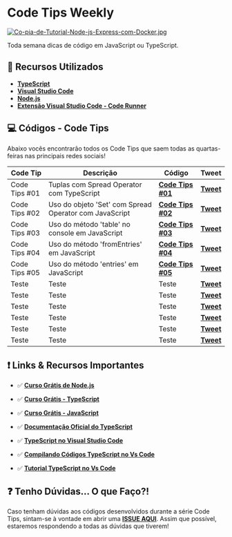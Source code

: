# Code Tips Weekly

[![Co-pia-de-Tutorial-Node-js-Express-com-Docker.jpg](https://i.postimg.cc/v8V8Gmbs/Co-pia-de-Tutorial-Node-js-Express-com-Docker.jpg)](https://postimg.cc/G9bnQd47)

Toda semana dicas de código em JavaScript ou TypeScript.

## 🚀 Recursos Utilizados

- **[TypeScript](https://www.typescriptlang.org/download)**
- **[Visual Studio Code](https://code.visualstudio.com/?WT.mc_id=javascript-36001-gllemos)**
- **[Node.js](https://nodejs.org/en/)**
- **[Extensão Visual Studio Code - Code Runner](https://marketplace.visualstudio.com/items?itemName=formulahendry.code-runner&WT.mc_id=javascript-36001-gllemos)**

## 💻 Códigos - Code Tips

Abaixo vocês encontrarão todos os Code Tips que saem todas as quartas-feiras nas principais redes sociais!

| Code Tip  | Descrição  | Código  |  Tweet  |
|---|---|---|---|
| Code Tips #01 | Tuplas com Spread Operator com TypeScript | **[Code Tips #01](code-tips/code-tips-01.ts)**  |  **[Tweet](https://twitter.com/glaucia_lemos86/status/1417917256575619073)** |
| Code Tips #02 |  Uso do objeto 'Set' com Spread Operator com JavaScript | **[Code Tips #02](code-tips/code-tips-02.js)** | **[Tweet](https://twitter.com/glaucia_lemos86/status/1420373519930699779)** |
| Code Tips #03 | Uso do método 'table' no console em JavaScript | **[Code Tips #03](code-tips/code-tips-03.js)** | **[Tweet](https://twitter.com/glaucia_lemos86/status/1422968142247120899)** |
| Code Tips #04 | Uso do método 'fromEntries' em JavaScript | **[Code Tips #04](code-tips/code-tips-04.js)** | **[Tweet](https://twitter.com/glaucia_lemos86/status/1425464520642732036)** |
| Code Tips #05 | Uso do método 'entries' em JavaScript | **[Code Tips #05](code-tips/code-tips-05.js)** | **[Tweet](https://twitter.com/glaucia_lemos86/status/1427993688307757062)** |
| Teste  | Teste  | Teste  | **[Tweet]()** |
| Teste  | Teste  | Teste  | **[Tweet]()** |
| Teste  | Teste  | Teste  | **[Tweet]()** |
| Teste  | Teste  | Teste  | **[Tweet]()** |
| Teste  | Teste  | Teste  | **[Tweet]()** |
| Teste  | Teste  | Teste  | **[Tweet]()** |

## ❗️ Links & Recursos Importantes

- ✅ **[Curso Grátis de Node.js](https://docs.microsoft.com/learn/paths/build-javascript-applications-nodejs/?WT.mc_id=javascript-36001-gllemos)**
- ✅ **[Curso Grátis - TypeScript](https://docs.microsoft.com/pt-br/learn/paths/build-javascript-applications-typescript/?WT.mc_id=javascript-36001-gllemos)**
- ✅ **[Curso Grátis - JavaScript](https://github.com/glaucia86/js-101-beginners-ms)**

- ✅ **[Documentação Oficial do TypeScript](http://typescriptlang.org/docs/handbook/)**
- ✅ **[TypeScript no Visual Studio Code](https://code.visualstudio.com/docs/languages/typescript?WT.mc_id=javascript-36001-gllemos)**
- ✅ **[Compilando Códigos TypeScript no Vs Code](https://code.visualstudio.com/docs/typescript/typescript-compiling?WT.mc_id=javascript-36001-gllemos)**
- ✅ **[Tutorial TypeScript no Vs Code](https://code.visualstudio.com/docs/typescript/typescript-tutorial?WT.mc_id=javascript-36001-gllemos)**

## ❓ Tenho Dúvidas... O que Faço?!

Caso tenham dúvidas aos códigos desenvolvidos durante a série Code Tips, sintam-se à vontade em abrir uma **[ISSUE AQUI](https://github.com/glaucia86/code-tips-weekly/issues)**. Assim que possível, estaremos respondendo a todas as dúvidas que tiverem!


